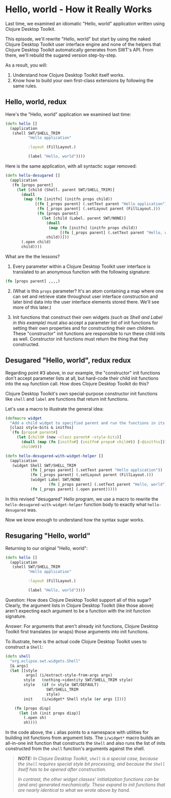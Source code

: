 # Hello, world - How it Really Works

Last time, we examined an idiomatic "Hello, world" application written using Clojure Desktop Toolkit.

This episode, we'll rewrite "Hello, world" but start by using the naked Clojure Desktop Toolkit user interface engine and none of the helpers that Clojure Desktop Toolkit automatically generates from SWT's API.  From there, we'll rebuild the sugared version step-by-step.

As a result, you will:

1. Understand how Clojure Desktop Toolkit itself works.
2. Know how to build your own first-class extensions by following the same rules.

## Hello, world, redux

Here's the "Hello, world" application we examined last time:

```clojure
(defn hello []
  (application
   (shell SWT/SHELL_TRIM
          "Hello application"

          :layout (FillLayout.)

          (label "Hello, world"))))
```

Here is the same application, with all syntactic sugar removed:

```clojure
(defn hello-desugared []
  (application
   (fn [props parent]
     (let [child (Shell. parent SWT/SHELL_TRIM)]
       (doall
        (map (fn [initfn] (initfn props child))
             [(fn [_props parent] (.setText parent "Hello application"))
              (fn [_props parent] (.setLayout parent (FillLayout.)))
              (fn [props parent]
                (let [child (Label. parent SWT/NONE)]
                  (doall
                   (map (fn [initfn] (initfn props child))
                        [(fn [_props parent] (.setText parent "Hello, world"))]))
                  child))]))
       (.open child)
       child))))
```

What are the the lessons?

1. Every parameter within a Clojure Desktop Toolkit user interface is translated to an anonymous function with the following signature:

```clojure
(fn [props parent] ,,,,)
```

2. (What is this `props` parameter?  It's an atom containing a map where one can set and retrieve state throughout user interface construction and later bind data into the user interface elements stored there.  We'll see more of this later.)

3. Init functions that construct their own widgets *(such as Shell and Label in this example)* must also accept a parameter list of init functions for setting their own properties and for constructing their own children.  These "constructor" init functions are responsible to run these child inits as well.  Constructor init functions must return the thing that they constructed.

## Desugared "Hello, world", redux redux

Regarding point #3 above, in our example, the "constructor" init functions don't accept parameter lists at all, but hard-code their child init functions into the `map` functiion call.  How does Clojure Desktop Toolkit do this?

Clojure Desktop Toolkit's own special-purpose constructor init functions like `shell` and `label` are functions that return init functions.

Let's use a macro to illustrate the general idea:

```clojure
(defmacro widget
  "Add a child widget to specified parent and run the functions in its arglist"
  [clazz style-bits & initfns]
  `(fn [props# parent#]
     (let [child# (new ~clazz parent# ~style-bits)]
       (doall (map (fn [initfn#] (initfn# props# child#)) [~@initfns]))
       child#)))

(defn hello-desugared-with-widget-helper []
  (application
   (widget Shell SWT/SHELL_TRIM
           (fn [_props parent] (.setText parent "Hello application"))
           (fn [_props parent] (.setLayout parent (FillLayout.)))
           (widget Label SWT/NONE
                   (fn [_props parent] (.setText parent "Hello, world")))
           (fn [_props parent] (.open parent)))))
```

In this revised "desugared" Hello program, we use a macro to rewrite the `hello-desugared-with-widget-helper` function body to exactly what `hello-desugared` was.

Now we know enough to understand how the syntax sugar works.

## Resugaring "Hello, world"

Returning to our original "Hello, world":

```clojure
(defn hello []
  (application
   (shell SWT/SHELL_TRIM
          "Hello application"

          :layout (FillLayout.)

          (label "Hello, world"))))
```

Question: How does Clojure Desktop Toolkit support all of this sugar?  Clearly, the argument lists in Clojure Desktop Toolkit (like those above) aren't expecting each argument to be a function with the init function signature.

Answer: For arguments that aren't already init functions, Clojure Desktop Toolkit first translates (or wraps) those arguments into init functions.

To illustrate, here is the actual code Clojure Desktop Toolkit uses to construct a `Shell`:

```clojure
(defn shell
  "org.eclipse.swt.widgets.Shell"
  [& args]
  (let [[style
         args] (i/extract-style-from-args args)
        style   (nothing->identity SWT/SHELL_TRIM style)
        style   (if (= style SWT/DEFAULT)
                  SWT/SHELL_TRIM
                  style)
        init    (i/widget* Shell style (or args []))]

    (fn [props disp]
      (let [sh (init props disp)]
        (.open sh)
        sh))))
```

In the code above, the `i` alias points to a namespace with utilities for building init functions from argument lists.  The `i/widget*` macro builds an all-in-one init function that constructs the `Shell` and also runs the list of inits constructed from the `shell` function's arguments against the shell.

> ***NOTE:** In Clojure Desktop Toolkit, `shell` is a special case, because the `Shell` requires special style bit processing, and because the `Shell` itself has to be opened after construction.*
>
> *In contrast, the other widget classes' initialization functions can be (and are) generated mechanically.  These expand to init functions that are nearly identical to what we wrote above by hand.*
